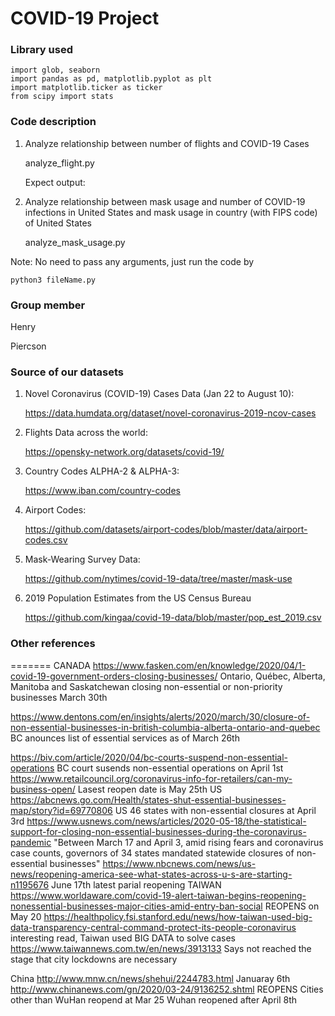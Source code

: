 # COVID-19 Project

### Library used

    import glob, seaborn
    import pandas as pd, matplotlib.pyplot as plt
    import matplotlib.ticker as ticker
    from scipy import stats

### Code description

1. Analyze relationship between number of flights and COVID-19 Cases
        
    analyze_flight.py
    
    Expect output:
        
    
2. Analyze relationship between mask usage and number of COVID-19 infections in United States and mask usage in country (with FIPS code) of United States

    analyze_mask_usage.py

Note: No need to pass any arguments, just run the code by
    
    python3 fileName.py

### Group member
Henry

Piercson

### Source of our datasets
1. Novel Coronavirus (COVID-19) Cases Data (Jan 22 to August 10):
    
    https://data.humdata.org/dataset/novel-coronavirus-2019-ncov-cases
    
2. Flights Data across the world:
    
    https://opensky-network.org/datasets/covid-19/

3. Country Codes ALPHA-2 & ALPHA-3:

    https://www.iban.com/country-codes

4. Airport Codes:
    
    https://github.com/datasets/airport-codes/blob/master/data/airport-codes.csv

5. Mask-Wearing Survey Data:
    
    https://github.com/nytimes/covid-19-data/tree/master/mask-use

6. 2019 Population Estimates from the US Census Bureau
    
    https://github.com/kingaa/covid-19-data/blob/master/pop_est_2019.csv

### Other references

=======
CANADA
https://www.fasken.com/en/knowledge/2020/04/1-covid-19-government-orders-closing-businesses/
Ontario, Québec, Alberta, Manitoba and Saskatchewan
closing non-essential or non-priority businesses March 30th

https://www.dentons.com/en/insights/alerts/2020/march/30/closure-of-non-essential-businesses-in-british-columbia-alberta-ontario-and-quebec
BC anounces list of essential services as of March 26th

https://biv.com/article/2020/04/bc-courts-suspend-non-essential-operations
BC court susends non-essential operations on April 1st
https://www.retailcouncil.org/coronavirus-info-for-retailers/can-my-business-open/
Lasest reopen date is May 25th
US
https://abcnews.go.com/Health/states-shut-essential-businesses-map/story?id=69770806
US 46 states with non-essential closures at April 3rd
https://www.usnews.com/news/articles/2020-05-18/the-statistical-support-for-closing-non-essential-businesses-during-the-coronavirus-pandemic
"Between March 17 and April 3, amid rising fears and coronavirus case counts, governors of 34 states mandated statewide closures of non-essential businesses"
https://www.nbcnews.com/news/us-news/reopening-america-see-what-states-across-u-s-are-starting-n1195676
June 17th latest parial reopening
TAIWAN
https://www.worldaware.com/covid-19-alert-taiwan-begins-reopening-nonessential-businesses-major-cities-amid-entry-ban-social
REOPENS on May 20
https://healthpolicy.fsi.stanford.edu/news/how-taiwan-used-big-data-transparency-central-command-protect-its-people-coronavirus
interesting read, Taiwan used BIG DATA to solve cases
https://www.taiwannews.com.tw/en/news/3913133
Says not reached the stage that city lockdowns are necessary 

China 
http://www.mnw.cn/news/shehui/2244783.html
Januaray 6th
http://www.chinanews.com/gn/2020/03-24/9136252.shtml
REOPENS Cities other than WuHan reopend at Mar 25
    Wuhan reopened after April 8th



